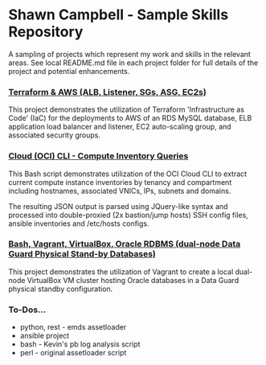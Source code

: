 # Shawn Campbell - Sample Skills Repository

A sampling of projects which represent my work and skills in the relevant areas. See local README.md file in each project folder for full details of the project and potential enhancements.

### [Terraform & AWS (ALB, Listener, SGs, ASG, EC2s)](./terraform-aws/)

This project demonstrates the utilization of Terraform 'Infrastructure as Code' (IaC) for the deployments to AWS of an RDS MySQL database, ELB application load balancer and listener, EC2 auto-scaling group, and associated security groups.

### [Cloud (OCI) CLI - Compute Inventory Queries](./cloud-oci-cli/)

This Bash script demonstrates utilization of the OCI Cloud CLI to extract current compute instance inventories by tenancy and compartment including hostnames, associated VNICs, IPs, subnets and domains.

The resulting JSON output is parsed using JQuery-like syntax and processed into double-proxied (2x bastion/jump hosts) SSH config files, ansible inventories and /etc/hosts configs.

### [Bash, Vagrant, VirtualBox, Oracle RDBMS (dual-node Data Guard Physical Stand-by Databases)](./bash-oracle-vagrant/)

This project demonstrates the utilization of Vagrant to create a local dual-node VirtualBox VM cluster hosting Oracle databases in a Data Guard physical standby configuration.  

### To-Dos...

- python, rest - emds assetloader
- ansible project
- bash - Kevin's pb log analysis script
- perl - original assetloader script
